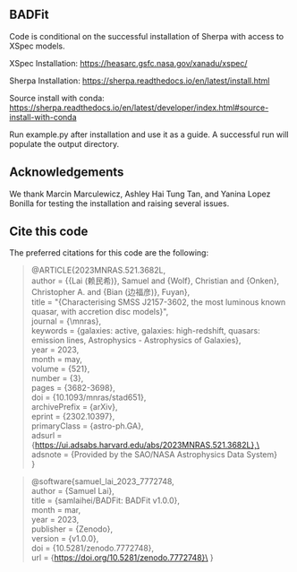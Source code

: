 ## BADFit

Code is conditional on the successful installation of Sherpa with access to XSpec models.

XSpec Installation: 
https://heasarc.gsfc.nasa.gov/xanadu/xspec/

Sherpa Installation:
https://sherpa.readthedocs.io/en/latest/install.html

Source install with conda:
https://sherpa.readthedocs.io/en/latest/developer/index.html#source-install-with-conda

Run example.py after installation and use it as a guide. A successful run will populate the output directory.


## Acknowledgements

We thank Marcin Marculewicz, Ashley Hai Tung Tan, and Yanina Lopez Bonilla for testing the installation and raising several issues.

## Cite this code

The preferred citations for this code are the following:

> @ARTICLE{2023MNRAS.521.3682L,\
>       author = {{Lai (赖民希)}, Samuel and {Wolf}, Christian and {Onken}, Christopher A. and {Bian (边福彦)}, Fuyan},\
>        title = "{Characterising SMSS J2157-3602, the most luminous known quasar, with accretion disc models}",\
>      journal = {\mnras},\
>     keywords = {galaxies: active, galaxies: high-redshift, quasars: emission lines, Astrophysics - Astrophysics of Galaxies},\
>         year = 2023,\
>        month = may,\
>       volume = {521},\
>       number = {3},\
>        pages = {3682-3698},\
>          doi = {10.1093/mnras/stad651},\
>      archivePrefix = {arXiv},\
>       eprint = {2302.10397},\
>      primaryClass = {astro-ph.GA},\
>       adsurl = {https://ui.adsabs.harvard.edu/abs/2023MNRAS.521.3682L},\
>      adsnote = {Provided by the SAO/NASA Astrophysics Data System}\
> }


> @software{samuel_lai_2023_7772748,\
> author       = {Samuel Lai},\
> title        = {samlaihei/BADFit: BADFit v1.0.0},\
> month        = mar,\
> year         = 2023,\
> publisher    = {Zenodo},\
> version      = {v1.0.0},\
> doi          = {10.5281/zenodo.7772748},\
> url          = {https://doi.org/10.5281/zenodo.7772748}\
> }
